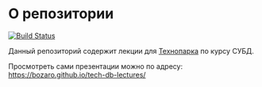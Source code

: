 # О репозитории

[![Build Status](https://builder.bozaro.ru/job/tech-db-lectures/job/master/badge/icon)](https://builder.bozaro.ru/job/tech-db-lectures/job/master/)

Данный репозиторий содержит лекции для [Технопарка](https://park.mail.ru/pages/index/) по курсу СУБД.

Просмотреть сами презентации можно по адресу: https://bozaro.github.io/tech-db-lectures/
